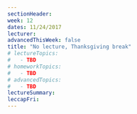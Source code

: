 ```yaml
---
sectionHeader:
week: 12
dates: 11/24/2017
lecturer:
advancedThisWeek: false
title: "No lecture, Thanksgiving break"
# lectureTopics:
#   - TBD
# homeworkTopics:
#   - TBD
# advancedTopics:
#   - TBD
lectureSummary:
leccapFri:
---
```


